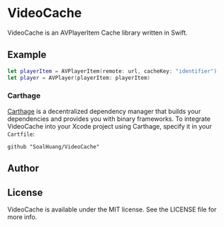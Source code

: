 # VideoCache

VideoCache is an AVPlayerItem Cache library written in Swift.

## Example

```swift
let playerItem = AVPlayerItem(remote: url, cacheKey: "identifier")
let player = AVPlayer(playerItem: playerItem)
```


### Carthage

[Carthage](https://github.com/SoalHuang/VideoCache) is a decentralized dependency manager that builds your dependencies and provides you with binary frameworks. To integrate VideoCache into your Xcode project using Carthage, specify it in your `Cartfile`:

```ogdl
github "SoalHuang/VideoCache"
```


## Author



## License

VideoCache is available under the MIT license. See the LICENSE file for more info.
